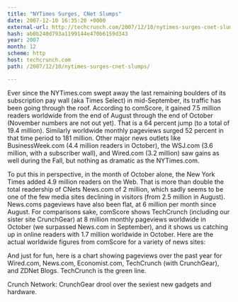 ```yaml
---
title: "NYTimes Surges, CNet Slumps"
date: 2007-12-10 16:35:20 +0000
external-url: http://techcrunch.com/2007/12/10/nytimes-surges-cnet-slumps/
hash: ab0b240d793a1199144e470b6159d343
year: 2007
month: 12
scheme: http
host: techcrunch.com
path: /2007/12/10/nytimes-surges-cnet-slumps/

---
```


Ever since the NYTimes.com swept away the last remaining boulders of its subscription pay wall (aka Times Select) in mid-September, its traffic has been going through the roof.  According to comScore, it gained 7.5 million readers worldwide from the end of August through the end of October (November numbers are not out yet).  That is a 64 percent jump (to a total of 19.4 million).  Similarly worldwide monthly pageviews surged 52 percent in that time period to 181 million. Other major news outlets like BusinessWeek.com (4.4 million readers in October), the WSJ.com (3.6 million, with a subscriber wall), and Wired.com (3.2 million) saw gains as well during the Fall, but nothing as dramatic as the NYTimes.com.



To put this in perspective, in the month of October alone, the New York Times added 4.9 million readers on the Web.  That is more than double the total readership of CNets News.com of 2 million, which sadly seems to be one of the few media sites declining in visitors (from 2.5 million in August).  News.coms pageviews have also been flat, at 6 million per month since August.  For comparisons sake, comScore shows TechCrunch (including our sister site CrunchGear) at 8 million monthly pageviews worldwide in October (we surpassed News.com in September), and it shows us catching up in online readers with 1.7 million worldwide in October. Here are the actual worldwide figures from comScore for a variety of news sites:



And just for fun, here is a chart showing pageviews over the past year for Wired.com, News.com, Economist.com, TechCrunch (with CrunchGear), and ZDNet Blogs.  TechCrunch is the green line.



Crunch Network:  CrunchGear drool over the sexiest new gadgets and hardware.
